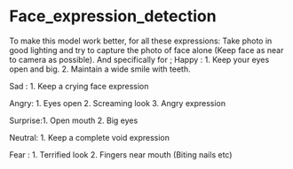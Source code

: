 # Face_expression_detection
To make this model work better, for all these 
expressions: Take photo in good lighting and try to 
capture the photo of face alone (Keep face as near to 
camera as possible).
And specifically for ;
Happy : 
             1. Keep your eyes open and big.
             2. Maintain a wide smile with teeth.

Sad :
             1. Keep a crying face expression
             
Angry:   1. Eyes open 
             2. Screaming look
             3. Angry expression

Surprise:1. Open mouth 
              2. Big eyes

Neutral: 1. Keep a complete void expression

Fear :     1. Terrified look
              2. Fingers near mouth (Biting nails etc)

